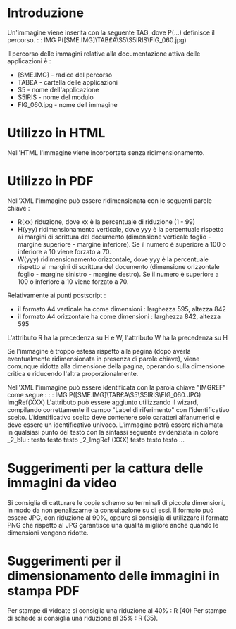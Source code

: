 # Introduzione
Un'immagine viene inserita con la seguente TAG, dove P(...) definisce il percorso.
 :   : IMG P([SME.IMG]\TAB£A\S5\S5IRIS\FIG_060.jpg)

Il percorso delle immagini relative alla documentazione attiva delle applicazioni è : 
 * [SME.IMG] - radice del percorso
 * TAB£A - cartella delle applicazioni
 * S5 - nome dell'applicazione
 * S5IRIS - nome del modulo
 * FIG_060.jpg - nome dell immagine

# Utilizzo in HTML
Nell'HTML l'immagine viene incorportata senza ridimensionamento.

# Utilizzo in PDF
Nell'XML l'immagine può essere ridimensionata con le seguenti parole chiave : 
 * R(xx) riduzione, dove xx è la percentuale di riduzione (1 - 99)
 * H(yyy) ridimensionamento verticale, dove yyy è la percentuale rispetto ai margini di scrittura del documento (dimensione verticale foglio - margine superiore - margine inferiore). Se il numero è superiore a 100 o inferiore a 10 viene forzato a 70.
 * W(yyy) ridimensionamento orizzontale, dove yyy è la percentuale rispetto ai margini di scrittura del documento (dimensione orizzontale foglio - margine sinistro - margine destro). Se il numero è superiore a 100 o inferiore a 10 viene forzato a 70.

Relativamente ai punti postscript : 
 * il formato A4 verticale ha come dimensioni :  larghezza 595, altezza 842
 * il formato A4 orizzontale ha come dimensioni :  larghezza 842, altezza 595

L'attributo R ha la precedenza su H e W, l'attributo W ha la precedenza su H

Se l'immagine è troppo estesa rispetto alla pagina (dopo averla eventualmente ridimensionata in presenza di parole chiave), viene comunque ridotta alla dimensione della pagina, operando sulla dimensione critica e riducendo l'altra proporzionalmente.

Nell'XML l'immagine può essere identificata con la parola chiave "IMGREF" come segue : 
 :   : IMG P([SME.IMG]\TAB£A\S5\S5IRIS\FIG_060.JPG) ImgRef(XXX)
L'attributo  può essere aggiunto utilizzando il wizard, compilando correttamente il campo "Label di riferimento" con l'identificativo scelto. L'identificativo scelto deve contenere solo caratteri alfanumerici e deve essere un identificativo univoco.
L'immagine potrà essere richiamata in qualsiasi punto del testo con la sintassi seguente evidenziata in colore _2_blu : 
testo testo testo _2_ImgRef (XXX) testo testo testo ...

# Suggerimenti per la cattura delle immagini da video
Si consiglia di catturare le copie schemo su terminali di piccole dimensioni, in modo da non penalizzarne la consultazione su di essi.
Il formato può essere JPG, con riduzione al 90%, oppure si consiglia di utilizzare il formato PNG che rispetto al JPG garantisce una qualità migliore anche quando le dimensioni vengono ridotte.

# Suggerimenti per il dimensionamento delle immagini in stampa PDF
Per stampe di videate si consiglia una riduzione al 40% :  R (40)
Per stampe di schede si consiglia una riduzione al 35% :  R (35).
